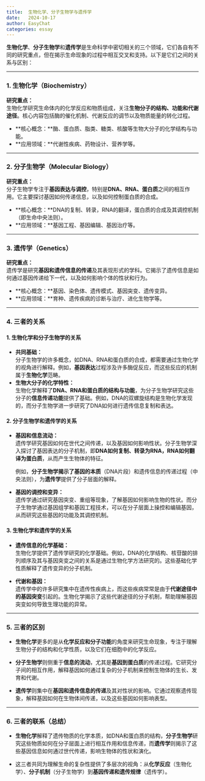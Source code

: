 ```yaml
---
title:  生物化学、分子生物学与遗传学
date:   2024-10-17
author: EasyChat
categories: essay
---
```


**生物化学**、**分子生物学**和**遗传学**是生命科学中密切相关的三个领域，它们各自有不同的研究重点，但在揭示生命现象的过程中相互交叉和支持。以下是它们之间的关系与区别：

---

### 1. 生物化学（Biochemistry）

**研究重点：**  
生物化学研究生命体内的化学反应和物质组成，关注**生物分子的结构、功能和代谢途径**。核心内容包括酶的催化机制、代谢反应的调节以及物质能量的转化过程。

- **核心概念：**酶、蛋白质、脂类、糖类、核酸等生物大分子的化学结构与功能。
- **应用领域：**代谢性疾病、药物设计、营养学等。

---

### 2. 分子生物学（Molecular Biology）

**研究重点：**  
分子生物学专注于**基因表达与调控**，特别是**DNA、RNA、蛋白质**之间的相互作用。它主要探讨基因如何传递信息，以及如何控制蛋白质的合成。

- **核心概念：**DNA的复制、转录，RNA的翻译，蛋白质的合成及其调控机制（即生命中央法则）。
- **应用领域：**基因工程、基因编辑、基因治疗等。

---

### 3. 遗传学（Genetics）

**研究重点：**  
遗传学是研究**基因和遗传信息的传递**及其表现形式的学科。它揭示了遗传信息是如何通过基因传递给下一代，以及如何影响个体的性状和行为。

- **核心概念：**基因、染色体、遗传模式、基因突变、遗传变异。
- **应用领域：**育种、遗传疾病的诊断与治疗、进化生物学等。

---

### 4. 三者的关系

#### 1. 生物化学和分子生物学的关系
- **共同基础：**  
  分子生物学的许多概念，如DNA、RNA和蛋白质的合成，都需要通过生物化学的视角进行解释。例如，**基因表达**过程涉及许多酶促反应，而这些反应的机制属于**生物化学**范畴。
- **生物大分子的化学特性：**  
  生物化学解释了**DNA、RNA和蛋白质的结构与功能**，为分子生物学研究这些分子的**信息传递功能**提供了基础。例如，DNA的双螺旋结构是生物化学发现的，而分子生物学进一步研究了DNA如何进行遗传信息复制和表达。

#### 2. 分子生物学和遗传学的关系
- **基因和信息流动：**  
  遗传学研究基因如何在世代之间传递，以及基因如何影响性状。分子生物学深入探讨了基因表达的分子机制，即**DNA如何复制、转录为RNA，RNA如何翻译为蛋白质**，从而产生生物体的特征。
  
  例如，**分子生物学揭示了基因的本质**（DNA片段）和遗传信息的传递过程（中央法则），为**遗传学**提供了分子层面的解释。
  
- **基因的调控和变异：**  
  遗传学通过研究基因突变、重组等现象，了解基因如何影响生物的性状。而分子生物学通过基因组学和基因工程技术，可以在分子层面上操控和编辑基因，从而研究这些基因的功能及其调控机制。

#### 3. 生物化学和遗传学的关系
- **遗传信息的化学基础：**  
  生物化学提供了遗传学研究的化学基础。例如，DNA的化学结构、核苷酸的排列顺序及其与基因突变之间的关系是通过生物化学方法研究的。这些基础化学性质解释了遗传变异的分子机制。
  
- **代谢和基因：**  
  遗传学中的许多研究集中在遗传性疾病上，而这些疾病常常是由于**代谢途径中的基因突变**引起的。生物化学揭示了这些代谢途径的分子机制，帮助理解基因突变如何导致生理功能的异常。

---

### 5. 三者的区别

- **生物化学**更多的是从**化学反应和分子功能**的角度来研究生命现象，专注于理解生物分子的结构和化学性质，以及它们在细胞中的化学反应。
  
- **分子生物学**则侧重于**信息的流动**，尤其是**基因到蛋白质**的传递过程。它研究分子间的相互作用，解释基因如何通过复杂的分子机制来控制生物体的生长、发育和代谢。

- **遗传学**则集中在**基因和遗传信息的传递**及其对性状的影响。它通过观察遗传现象，解释基因如何在生物体间传递，以及这些基因如何影响表型。

---

### 6. 三者的联系（总结）

- **生物化学**解释了遗传物质的化学本质，如DNA和蛋白质的结构，**分子生物学**研究这些物质如何在分子层面上进行相互作用和信息传递，而**遗传学**则揭示了这些基因信息如何通过世代传递，影响生物体的性状和演化。
  
- 这三者共同为理解生命的复杂性提供了多层次的视角：从**化学反应**（生物化学）、**分子机制**（分子生物学）到**基因传递和遗传规律**（遗传学）。